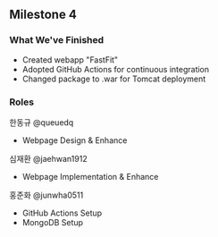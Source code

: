 ## Milestone 4

### What We've Finished

- Created webapp "FastFit"
- Adopted GitHub Actions for continuous integration
- Changed package to .war for Tomcat deployment

### Roles

한동규 @queuedq
- Webpage Design & Enhance

심재환 @jaehwan1912
- Webpage Implementation & Enhance

홍준화 @junwha0511
- GitHub Actions Setup
- MongoDB Setup
